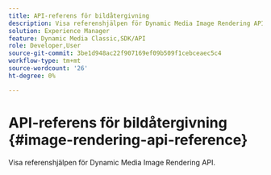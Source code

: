 ```yaml
---
title: API-referens för bildåtergivning
description: Visa referenshjälpen för Dynamic Media Image Rendering API.
solution: Experience Manager
feature: Dynamic Media Classic,SDK/API
role: Developer,User
source-git-commit: 3be1d948ac22f907169ef09b509f1cebceaec5c4
workflow-type: tm+mt
source-wordcount: '26'
ht-degree: 0%

---
```



# API-referens för bildåtergivning {#image-rendering-api-reference}

Visa referenshjälpen för Dynamic Media Image Rendering API.
